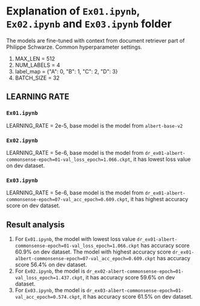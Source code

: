 # Explanation of `Ex01.ipynb`, `Ex02.ipynb` and `Ex03.ipynb` folder
The models are fine-tuned with context from document retriever part of Philippe Schwarze.
Common hyperparameter settings.
1. MAX_LEN = 512
2. NUM_LABELS = 4
3. label_map = {"A": 0, "B": 1, "C": 2, "D": 3}
4. BATCH_SIZE = 32

## LEARNING RATE
### `Ex01.ipynb`
LEARNING_RATE = 2e-5, base model is the model from `albert-base-v2`

### `Ex02.ipynb`
LEARNING_RATE = 5e-6, base model is the model from `dr_ex01-albert-commonsense-epoch=01-val_loss_epoch=1.066.ckpt`, it has lowest loss value on dev dataset.

### `Ex03.ipynb`
LEARNING_RATE = 5e-6, base model is the model from `dr_ex01-albert-commonsense-epoch=07-val_acc_epoch=0.609.ckpt`, it has highest accuracy score on dev dataset.

## Result analysis
1. For `Ex01.ipynb`, the model with lowest loss value `dr_ex01-albert-commonsense-epoch=01-val_loss_epoch=1.066.ckpt` has accuracy score 60.9% on dev dataset. The model with highest accuracy score `dr_ex01-albert-commonsense-epoch=07-val_acc_epoch=0.609.ckpt` has accuracy score 56.4% on dev dataset.
2. For `Ex02.ipynb`, the model is `dr_ex02-albert-commonsense-epoch=01-val_loss_epoch=1.437.ckpt`, it has accuracy score 59.6% on dev dataset.
3. For `Ex03.ipynb`, the model is `dr_ex03-albert-commonsense-epoch=01-val_acc_epoch=0.574.ckpt`, it has accuracy score 61.5% on dev dataset.